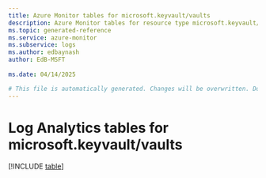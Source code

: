 ```yaml
---
title: Azure Monitor tables for microsoft.keyvault/vaults
description: Azure Monitor tables for resource type microsoft.keyvault/vaults
ms.topic: generated-reference
ms.service: azure-monitor
ms.subservice: logs
ms.author: edbaynash
author: EdB-MSFT
   
ms.date: 04/14/2025

# This file is automatically generated. Changes will be overwritten. Do not change this file directly.
---
```


# Log Analytics tables for microsoft.keyvault/vaults  

[!INCLUDE [table](~/reusable-content/ce-skilling/azure/includes/azure-monitor/reference/tables/microsoft-keyvault_vaults-include.md)]

